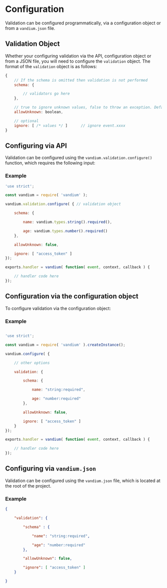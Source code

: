 # Configuration

Validation can be configured programmatically, via a configuration object or from a `vandium.json` file.

## Validation Object

Whether your configuring validation via the API, configuration object or from a JSON file, you will need to configure the `validation` object. The format of the `validation` object is as follows:

```js
{
    // If the schema is omitted then validation is not performed
    schema: {

        // validators go here
    },

    // true to ignore unknown values, false to throw an exception. Defaults to true.
    allowUnknown: boolean,      

    // optional
    ignore: [ /* values */ ]      // ignore event.xxxx
}
```

## Configuring via API

Validation can be configured using the `vandium.validation.configure()` function, which requires the following input:

### Example

```js
'use strict';

const vandium = require( 'vandium' );

vandium.validation.configure( { // validation object

    schema: {

        name: vandium.types.string().required(),

        age: vandium.types.number().required()
    },

    allowUnknown: false,

    ignore: [ "access_token" ]
});

exports.handler = vandium( function( event, context, callback ) {

    // handler code here
});
```

## Configuration via the configuration object

To configure validation via the configuration object:

### Example

```js

'use strict';

const vandium = require( 'vandium' ).createInstance();

vandium.configure( {

    // other options

    validation: {

        schema: {

            name: "string:required",

            age: "number:required"
        },

        allowUnknown: false,

        ignore: [ "access_token" ]
    }
});

exports.handler = vandium( function( event, context, callback ) {

    // handler code here
});
```

## Configuring via `vandium.json`

Validation can be configured using the `vandium.json` file, which is located at the root of the project.

### Example

```json
{

    "validation": {

        "schema" : {

            "name": "string:required",

            "age": "number:required"
        },

        "allowUnknown": false,

        "ignore": [ "access_token" ]
    }

}
```
